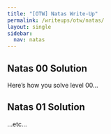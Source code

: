 ```yaml
---
title: "[OTW] Natas Write-Up"
permalink: /writeups/otw/natas/
layout: single
sidebar:
  nav: natas
---
```


## Natas 00 Solution

Here’s how you solve level 00…

## Natas 01 Solution

…etc…
